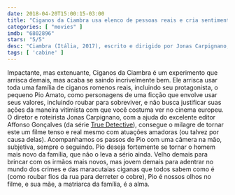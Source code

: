 ```yaml
---
date: 2018-04-20T15:00:15-03:00
title: "Ciganos da Ciambra usa elenco de pessoas reais e cria sentimento mais estranho que a ficção"
categories: [ "movies" ]
imdb: "6802896"
stars: "5/5"
desc: "Ciambra (Itália, 2017), escrito e dirigido por Jonas Carpignano, com Pio Amato, Koudous Seihon, Damiano Amato."
tags: [ 'cabine' ]
---
```

Impactante, mas extenuante, Ciganos da Ciambra é um experimento que arrisca demais, mas acaba se saindo incrivelmente bem. Ele arrisca usar toda uma família de ciganos romenos reais, incluindo seu protagonista, o pequeno Pio Amato, como personagens de uma ficção que envolve usar seus valores, incluindo roubar para sobreviver, e não busca justificar suas ações da maneira vitimista com que você costuma ver no cinema europeu. O diretor e roteirista Jonas Carpignano, com a ajuda do excelente editor Affonso Gonçalves (da série [True Detective](/true-detective-primeira-temporada)), consegue o milagre de tornar este um filme tenso e real mesmo com atuações amadoras (ou talvez por causa delas). Acompanhamos os passos de Pio com uma câmera na mão, subjetiva, sempre o seguindo. Pio deseja fortemente se tornar o homem mais novo da família, que não o leva a sério ainda. Velho demais para brincar com os irmãos mais novos, mas jovem demais para adentrar no mundo dos crimes e das maracutaias ciganas que todos sabem como é (como roubar fios da rua para derreter o cobre), Pio é nossos olhos no filme, e sua mãe, a matriarca da família, é a alma.
